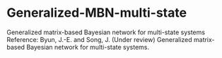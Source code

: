 # Generalized-MBN-multi-state
 Generalized matrix-based Bayesian network for multi-state systems
 Reference: Byun, J.-E. and Song, J. (Under review) Generalized matrix-based Bayesian network for multi-state systems.
